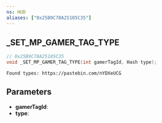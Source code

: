 ```yaml
---
ns: HUD
aliases: ["0x25B9C78A25105C35"]
---
```

## _SET_MP_GAMER_TAG_TYPE

```c
// 0x25B9C78A25105C35
void _SET_MP_GAMER_TAG_TYPE(int gamerTagId, Hash type);
```

```
Found types: https://pastebin.com/nYDXeUCG
```

## Parameters
* **gamerTagId**:
* **type**:

